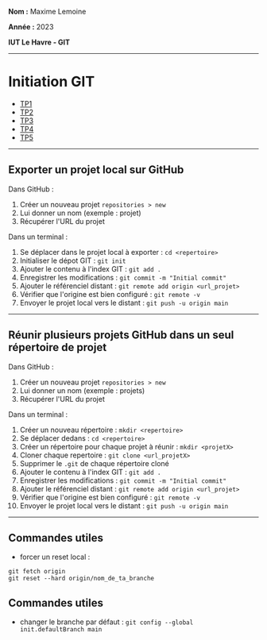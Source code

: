 **Nom :** Maxime Lemoine

**Année :** 2023

**IUT Le Havre - GIT**

---

# Initiation GIT


* [TP1](https://github.com/Maximeuuu/initiation_GIT/tree/main/TP1)
* [TP2](https://github.com/Maximeuuu/initiation_GIT/tree/main/TP2)
* [TP3](https://github.com/Maximeuuu/initiation_GIT/tree/main/TP3)
* [TP4](https://github.com/Maximeuuu/initiation_GIT/tree/main/TP4)
* [TP5](https://github.com/Maximeuuu/initiation_GIT/tree/main/TP5)

* * *

## Exporter un projet local sur GitHub

Dans GitHub :

1. Créer un nouveau projet ``repositories > new``
2. Lui donner un nom (exemple : projet)
3. Récupérer l'URL du projet

Dans un terminal :

1. Se déplacer dans le projet local à exporter : ``cd <repertoire>``
2. Initialiser le dépot GIT : ``git init``
3. Ajouter le contenu à l'index GIT : ``git add .``
4. Enregistrer les modifications : ``git commit -m "Initial commit"``
5. Ajouter le référenciel distant : ``git remote add origin <url_projet>``
6. Vérifier que l'origine est bien configuré : ``git remote -v``
7. Envoyer le projet local vers le distant : ``git push -u origin main``

* * *

## Réunir plusieurs projets GitHub dans un seul répertoire de projet

Dans GitHub : 

1. Créer un nouveau projet ``repositories > new``
2. Lui donner un nom (exemple : projets)
3. Récupérer l'URL du projet

Dans un terminal :

1. Créer un nouveau répertoire : ``mkdir <repertoire>``
2. Se déplacer dedans : ``cd <repertoire>``
3. Créer un répertoire pour chaque projet à réunir : ``mkdir <projetX>``
4. Cloner chaque repertoire : ``git clone <url_projetX>``
5. Supprimer le ``.git`` de chaque répertoire cloné
6. Ajouter le contenu à l'index GIT : ``git add .``
7. Enregistrer les modifications : ``git commit -m "Initial commit"``
8. Ajouter le référenciel distant : ``git remote add origin <url_projet>``
9. Vérifier que l'origine est bien configuré : ``git remote -v``
10. Envoyer le projet local vers le distant : ``git push -u origin main``

* * *

## Commandes utiles

- forcer un reset local :
```
git fetch origin
git reset --hard origin/nom_de_ta_branche
```


## Commandes utiles

* changer le branche par défaut : ``git config --global init.defaultBranch main``
